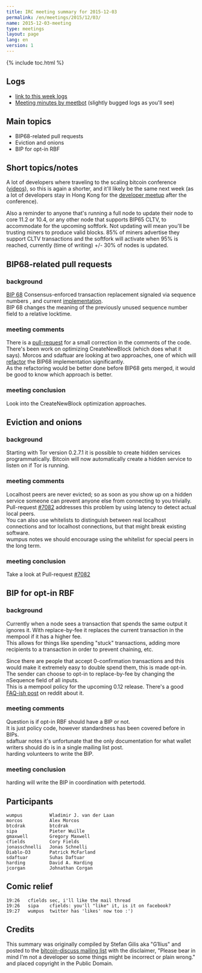 ```yaml
---
title: IRC meeting summary for 2015-12-03
permalink: /en/meetings/2015/12/03/
name: 2015-12-03-meeting
type: meetings
layout: page
lang: en
version: 1
---
```

{% include toc.html %}

## Logs

- [link to this week logs](http://bitcoinstats.com/irc/bitcoin-dev/logs/2015/12/03#l1449169187.0)  
- [Meeting minutes by meetbot](http://www.erisian.com.au/meetbot/bitcoin-dev/2015/bitcoin-dev.2015-12-03-18.59.html)  (slightly bugged logs as you'll see)

## Main topics

- BIP68-related pull requests  
- Eviction and onions   
- BIP for opt-in RBF  

## Short topics/notes

A lot of developers where traveling to the scaling bitcoin conference ([videos](https://www.youtube.com/channel/UCql9h_eXmusjt-f3k8qLwPQ/videos)), so this is again a shorter, and it'll likely be the same next week (as a lot of developers stay in Hong Kong for the [developer meetup](https://lists.linuxfoundation.org/pipermail/bitcoin-dev/2015-November/011712.html) after the conference).  

Also a reminder to anyone that's running a full node to update their node to core 11.2 or 10.4, or any other node that supports BIP65 CLTV, to accommodate for the upcoming softfork. Not updating will mean you'll be trusting miners to produce valid blocks. 85% of miners advertise they support CLTV transactions and the softfork will activate when 95% is reached, currently (time of writing) +/- 30% of nodes is updated. 

## BIP68-related pull requests

### background  

[BIP 68](https://github.com/bitcoin/bips/blob/master/bip-0068.mediawiki)  Consensus-enforced transaction replacement signaled via sequence numbers , and current [implementation](https://github.com/bitcoin/bitcoin/pull/6312).  
BIP 68 changes the meaning of the previously unused sequence number field to a relative locktime.  

### meeting comments

There is a [pull-request](https://github.com/bitcoin/bips/pull/252) for a small correction in the comments of the code.  
There's been work on optimizing CreateNewBlock (which does what it says). Morcos and sdaftuar are looking at two approaches, one of which will [refactor](https://en.wikipedia.org/wiki/Code_refactoring) the BIP68 implementation significantly.  
As the refactoring would be better done before BIP68 gets merged, it would be good to know which approach is better.  

### meeting conclusion  

Look into the CreateNewBlock optimization approaches.  

## Eviction and onions

### background  

Starting with Tor version 0.2.7.1 it is possible to create hidden services programmatically. Bitcoin will now automatically create a hidden service to listen on if Tor is running.

### meeting comments

Localhost peers are never evicted; so as soon as you show up on a hidden service someone can prevent anyone else from connecting to you trivially.   
Pull-request [#7082](https://github.com/bitcoin/bitcoin/pull/7082) addresses this problem by using latency to detect actual local peers.   
You can also use whitelists to distinguish between real localhost connections and tor localhost connections, but that might break existing software.   
wumpus notes we should encourage using the whitelist for special peers in the long term. 

### meeting conclusion

Take a look at Pull-request [#7082](https://github.com/bitcoin/bitcoin/pull/7082)

## BIP for opt-in RBF

### background

Currently when a node sees a transaction that spends the same output it ignores it. With replace-by-fee it replaces the current transaction in the mempool if it has a higher fee.   
This allows for things like spending "stuck" transactions, adding more recipients to a transaction in order to prevent chaining, etc.  

Since there are people that accept 0-confirmation transactions and this would make it extremely easy to double spend them, this is made opt-in.  
The sender can choose to opt-in to replace-by-fee by changing the nSequence field of all inputs.   
This is a mempool policy for the upcoming 0.12 release.
There's a good [FAQ-ish post](https://www.reddit.com/r/Bitcoin/comments/3urm8o/optin_rbf_is_misunderstood_ask_questions_about_it/) on reddit about it.

### meeting comments

Question is if opt-in RBF should have a BIP or not.  
It is just policy code, however standardness has been covered before in BIPs.  
sdaftuar notes it's unfortunate that the only documentation for what wallet writers should do is in a single mailing list post.  
harding volunteers to write the BIP.

### meeting conclusion

harding will write the BIP in coordination with petertodd.

## Participants

    wumpus          Wladimir J. van der Laan  
    morcos          Alex Morcos  
    btcdrak         btcdrak  
    sipa  	        Pieter Wuille  
    gmaxwell        Gregory Maxwell  
    cfields         Cory Fields   
    jonasschnelli  	Jonas Schnelli  
    Diablo-D3  	    Patrick McFarland  
    sdaftuar        Suhas Daftuar  
    harding         David A. Harding  
    jcorgan         Johnathan Corgan   

## Comic relief

    19:26	cfields	sec, i'll like the mail thread  
    19:26	sipa	cfields: you'll "like" it, is it on facebook?  
    19:27	wumpus	twitter has 'likes' now too :')  

## Credits

This summary was originally compiled by Stefan Gilis aka "G1lius" and posted to the [bitcoin-discuss mailing list][meetingsource] with the disclaimer, "Please bear in mind I'm not a developer so some things might be incorrect or plain wrong." and placed copyright in the Public Domain.

[meetingsource]: http://lists.linuxfoundation.org/pipermail/bitcoin-discuss/2015-December/000036.html
